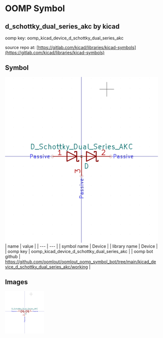 # OOMP Symbol  
## d_schottky_dual_series_akc  by kicad  
  
oomp key: oomp_kicad_device_d_schottky_dual_series_akc  
  
source repo at: [https://gitlab.com/kicad/libraries/kicad-symbols](https://gitlab.com/kicad/libraries/kicad-symbols)  
## Symbol  
  
[![working.png](working_600.png)](working.png)  
| name | value | 
| --- | --- | 
| symbol name | Device | 
| library name | Device | 
| oomp key | oomp_kicad_device_d_schottky_dual_series_akc | 
| oomp bot github | https://github.com/oomlout/oomlout_oomp_symbol_bot/tree/main/kicad_device_d_schottky_dual_series_akc/working | 
## Images  
  
[![working.png](working_140.png)](working.png)  
